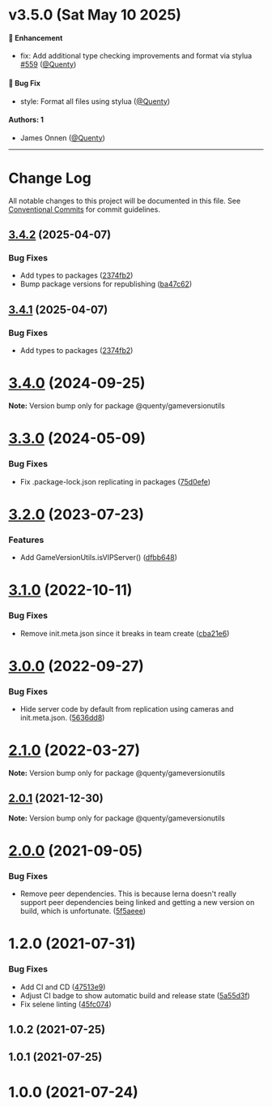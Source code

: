 # v3.5.0 (Sat May 10 2025)

#### 🚀 Enhancement

- fix: Add additional type checking improvements and format via stylua [#559](https://github.com/Quenty/NevermoreEngine/pull/559) ([@Quenty](https://github.com/Quenty))

#### 🐛 Bug Fix

- style: Format all files using stylua ([@Quenty](https://github.com/Quenty))

#### Authors: 1

- James Onnen ([@Quenty](https://github.com/Quenty))

---

# Change Log

All notable changes to this project will be documented in this file.
See [Conventional Commits](https://conventionalcommits.org) for commit guidelines.

## [3.4.2](https://github.com/Quenty/NevermoreEngine/compare/@quenty/gameversionutils@3.4.0...@quenty/gameversionutils@3.4.2) (2025-04-07)


### Bug Fixes

* Add types to packages ([2374fb2](https://github.com/Quenty/NevermoreEngine/commit/2374fb2b043cfbe0e9b507b3316eec46a4e353a0))
* Bump package versions for republishing ([ba47c62](https://github.com/Quenty/NevermoreEngine/commit/ba47c62e32170bf74377b0c658c60b84306dc294))





## [3.4.1](https://github.com/Quenty/NevermoreEngine/compare/@quenty/gameversionutils@3.4.0...@quenty/gameversionutils@3.4.1) (2025-04-07)


### Bug Fixes

* Add types to packages ([2374fb2](https://github.com/Quenty/NevermoreEngine/commit/2374fb2b043cfbe0e9b507b3316eec46a4e353a0))





# [3.4.0](https://github.com/Quenty/NevermoreEngine/compare/@quenty/gameversionutils@3.3.0...@quenty/gameversionutils@3.4.0) (2024-09-25)

**Note:** Version bump only for package @quenty/gameversionutils





# [3.3.0](https://github.com/Quenty/NevermoreEngine/compare/@quenty/gameversionutils@3.2.0...@quenty/gameversionutils@3.3.0) (2024-05-09)


### Bug Fixes

* Fix .package-lock.json replicating in packages ([75d0efe](https://github.com/Quenty/NevermoreEngine/commit/75d0efeef239f221d93352af71a5b3e930ec23c5))





# [3.2.0](https://github.com/Quenty/NevermoreEngine/compare/@quenty/gameversionutils@3.1.0...@quenty/gameversionutils@3.2.0) (2023-07-23)


### Features

* Add GameVersionUtils.isVIPServer() ([dfbb648](https://github.com/Quenty/NevermoreEngine/commit/dfbb6488e947c9e29eeccbc02ada2070b8b1dafe))





# [3.1.0](https://github.com/Quenty/NevermoreEngine/compare/@quenty/gameversionutils@3.0.0...@quenty/gameversionutils@3.1.0) (2022-10-11)


### Bug Fixes

* Remove init.meta.json since it breaks in team create ([cba21e6](https://github.com/Quenty/NevermoreEngine/commit/cba21e602b50ea3799044eae9cb690d1cd9c88ec))





# [3.0.0](https://github.com/Quenty/NevermoreEngine/compare/@quenty/gameversionutils@2.1.0...@quenty/gameversionutils@3.0.0) (2022-09-27)


### Bug Fixes

* Hide server code by default from replication using cameras and init.meta.json. ([5636dd8](https://github.com/Quenty/NevermoreEngine/commit/5636dd8cafe68db4571ed214a82b84698f2f74c0))





# [2.1.0](https://github.com/Quenty/NevermoreEngine/compare/@quenty/gameversionutils@2.0.1...@quenty/gameversionutils@2.1.0) (2022-03-27)

**Note:** Version bump only for package @quenty/gameversionutils





## [2.0.1](https://github.com/Quenty/NevermoreEngine/compare/@quenty/gameversionutils@2.0.0...@quenty/gameversionutils@2.0.1) (2021-12-30)

**Note:** Version bump only for package @quenty/gameversionutils





# [2.0.0](https://github.com/Quenty/NevermoreEngine/compare/@quenty/gameversionutils@1.2.0...@quenty/gameversionutils@2.0.0) (2021-09-05)


### Bug Fixes

* Remove peer dependencies. This is because lerna doesn't really support peer dependencies being linked and getting a new version on build, which is unfortunate. ([5f5aeee](https://github.com/Quenty/NevermoreEngine/commit/5f5aeeea8de9975435309e53679f0ef7064f9dd0))





# 1.2.0 (2021-07-31)


### Bug Fixes

* Add CI and CD ([47513e9](https://github.com/Quenty/NevermoreEngine/commit/47513e9b568162707534af132396dd8756947dd3))
* Adjust CI badge to show automatic build and release state ([5a55d3f](https://github.com/Quenty/NevermoreEngine/commit/5a55d3f19bf8d66a760d67da9b56ed47fab74656))
* Fix selene linting ([45fc074](https://github.com/Quenty/NevermoreEngine/commit/45fc07489ee59127ac6582689f19a0e87c1e5b5a))



## 1.0.2 (2021-07-25)



## 1.0.1 (2021-07-25)



# 1.0.0 (2021-07-24)
